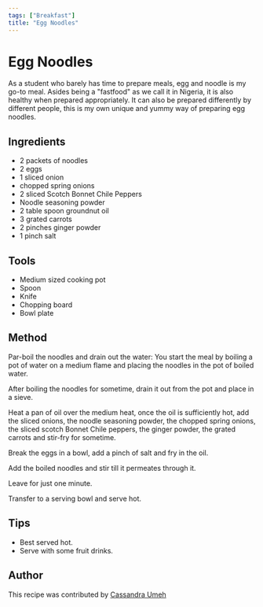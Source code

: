 ```yaml
---
tags: ["Breakfast"]
title: "Egg Noodles"
---
```


<TagLinks />

# Egg Noodles

As a student who barely has time to prepare meals, egg and noodle is my go-to meal. Asides being a "fastfood" as we call it in Nigeria, it is also healthy when prepared appropriately. It can also be prepared differently by different people, this is my own unique and yummy way of preparing egg noodles.

## Ingredients


- 2 packets of noodles
- 2 eggs
- 1 sliced onion
- chopped spring onions
- 2 sliced Scotch Bonnet Chile Peppers
- Noodle seasoning powder
- 2 table spoon groundnut oil
- 3 grated carrots
- 2 pinches ginger powder
- 1 pinch salt


## Tools

- Medium sized cooking pot
- Spoon
- Knife
- Chopping board
- Bowl plate

## Method
Par-boil the noodles and drain out the water: You start the meal by boiling a pot of water on a medium flame and placing the noodles in the pot of boiled water. 

After boiling the noodles for sometime, drain it out from the pot and place in a sieve.

Heat a pan of oil over the medium heat, once the oil is sufficiently hot, add the sliced onions, the noodle seasoning powder, the chopped spring onions, the sliced scotch Bonnet Chile peppers, the ginger powder, the grated carrots and stir-fry for sometime.

Break the eggs in a bowl, add a pinch of salt and fry in the oil.

Add the boiled noodles and stir till it permeates through it. 

Leave for just one minute.

Transfer to a serving bowl and serve hot.

## Tips

- Best served hot.
- Serve with some fruit drinks.

## Author
This recipe was contributed by [Cassandra Umeh](https://github.com/cassie202)
